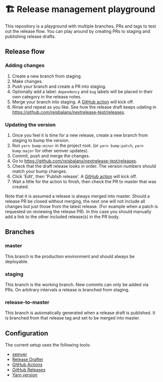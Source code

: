 # 🏗 Release management playground

This repository is a playground with multiple branches, PRs and tags to test out the release flow. You can play around by creating PRs to staging and publishing release drafts.

## Release flow

### Adding changes

1. Create a new branch from staging.
1. Make changes.
1. Push your branch and create a PR into staging.
1. Optionally add a label: `dependency` and `bug` labels will be placed in their own category in the release notes.
1. Merge your branch into staging. A [GitHub action](.github/workflow/release-drafter.yml) will kick off.
1. Rinse and repeat as you like. See how the release draft keeps udating in https://github.com/reisbalans/nextrelease-test/releases.

### Updating the version

1. Once you feel it is time for a new release, create a new branch from staging to bump the version.
1. Run `yarn bump:minor` in the project root. (or `yarn bump:patch`, `yarn bump:major` for other semver updates).
1. Commit, push and merge the changes.
1. Go to https://github.com/reisbalans/nextrelease-test/releases.
1. Check that the draft release looks in order. The version numbers should match your bump changes.
1. Click 'Edit', then 'Publish release'. A [GitHub action](.github/workflow/release-master-pr.yml) will kick off.
1. Wait a little for the action to finish, then check the PR to master that was created.

Note that it is assumed a release is always merged into master. Should a release PR be closed without merging, the next one will not include all changes but just those from the latest release. (For example when a patch is requested on reviewing the release PR). In this case you should manually add a link to the other included release(s) in the PR body.

## Branches

### master

This branch is the production environment and should always be deployable.

### staging

This branch is the working branch. New commits can only be added via PRs. On arbitrary intervals a release is branched from staging.

### release-to-master

This branch is automatically generated when a release draft is published. It is branched from that release tag and set to be merged into master.

## Configuration

The current setup uses the following tools:

- [semver](https://semver.org/)
- [Release Drafter](https://github.com/release-drafter/release-drafter)
- [GitHub Actions](https://help.github.com/en/actions)
- [GitHub Releases](https://help.github.com/en/github/administering-a-repository/managing-releases-in-a-repository)
- [Yarn version](https://classic.yarnpkg.com/en/docs/cli/version/)
